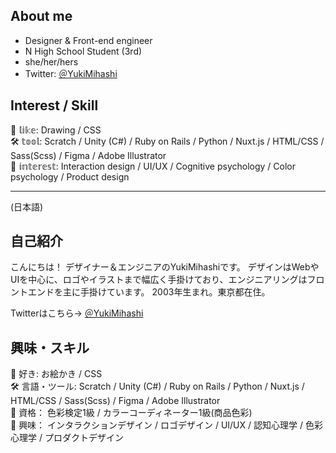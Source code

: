 ## About me

 - Designer & Front-end engineer
 - N High School Student (3rd)
 - she/her/hers
 - Twitter: [＠YukiMihashi](https://twitter.com/YukiMihashi)  

## Interest / Skill
🥰 𝕝𝕚𝕜𝕖: Drawing / CSS  
🛠 𝕥𝕠𝕠𝕝: Scratch / Unity (C#) / Ruby on Rails / Python / Nuxt.js / HTML/CSS / Sass(Scss) / Figma / Adobe Illustrator  
👀 𝕚𝕟𝕥𝕖𝕣𝕖𝕤𝕥: Interaction design / UI/UX / Cognitive psychology / Color psychology / Product design

--- 

(日本語)
## 自己紹介
こんにちは！ デザイナー＆エンジニアのYukiMihashiです。
デザインはWebやUIを中心に、ロゴやイラストまで幅広く手掛けており、エンジニアリングはフロントエンドを主に手掛けています。
2003年生まれ。東京都在住。

Twitterはこちら→ [＠YukiMihashi](https://twitter.com/YukiMihashi)  

## 興味・スキル
🥰 好き: お絵かき / CSS  
🛠 言語・ツール: Scratch / Unity (C#) / Ruby on Rails / Python / Nuxt.js / HTML/CSS / Sass(Scss) / Figma / Adobe Illustrator  
🚩 資格： 色彩検定1級 / カラーコーディネーター1級(商品色彩)  
👀 興味： インタラクションデザイン / ロゴデザイン / UI/UX / 認知心理学 / 色彩心理学 / プロダクトデザイン
